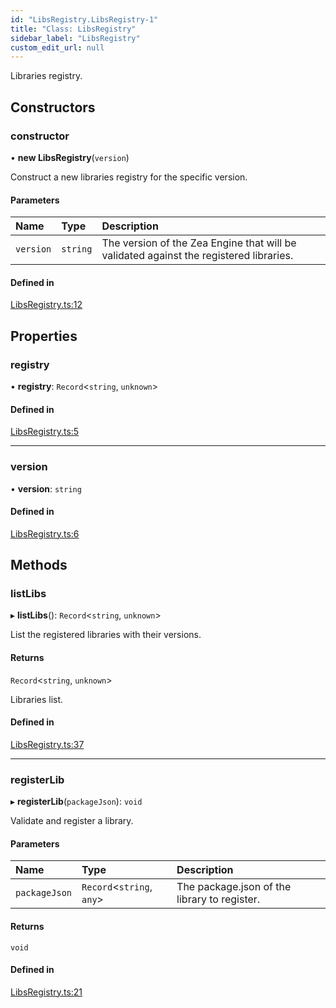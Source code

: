 ```yaml
---
id: "LibsRegistry.LibsRegistry-1"
title: "Class: LibsRegistry"
sidebar_label: "LibsRegistry"
custom_edit_url: null
---
```




Libraries registry.

## Constructors

### constructor

• **new LibsRegistry**(`version`)

Construct a new libraries registry for the specific version.

#### Parameters

| Name | Type | Description |
| :------ | :------ | :------ |
| `version` | `string` | The version of the Zea Engine that will be validated against the registered libraries. |

#### Defined in

[LibsRegistry.ts:12](https://github.com/ZeaInc/zea-engine/blob/edee5b48/src/LibsRegistry.ts#L12)

## Properties

### registry

• **registry**: `Record`<`string`, `unknown`\>

#### Defined in

[LibsRegistry.ts:5](https://github.com/ZeaInc/zea-engine/blob/edee5b48/src/LibsRegistry.ts#L5)

___

### version

• **version**: `string`

#### Defined in

[LibsRegistry.ts:6](https://github.com/ZeaInc/zea-engine/blob/edee5b48/src/LibsRegistry.ts#L6)

## Methods

### listLibs

▸ **listLibs**(): `Record`<`string`, `unknown`\>

List the registered libraries with their versions.

#### Returns

`Record`<`string`, `unknown`\>

Libraries list.

#### Defined in

[LibsRegistry.ts:37](https://github.com/ZeaInc/zea-engine/blob/edee5b48/src/LibsRegistry.ts#L37)

___

### registerLib

▸ **registerLib**(`packageJson`): `void`

Validate and register a library.

#### Parameters

| Name | Type | Description |
| :------ | :------ | :------ |
| `packageJson` | `Record`<`string`, `any`\> | The package.json of the library to register. |

#### Returns

`void`

#### Defined in

[LibsRegistry.ts:21](https://github.com/ZeaInc/zea-engine/blob/edee5b48/src/LibsRegistry.ts#L21)

